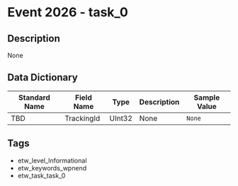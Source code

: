 # Event 2026 - task_0

## Description
None

## Data Dictionary
|Standard Name|Field Name|Type|Description|Sample Value|
|---|---|---|---|---|
|TBD|TrackingId|UInt32|None|`None`|

## Tags
* etw_level_Informational
* etw_keywords_wpnend
* etw_task_task_0